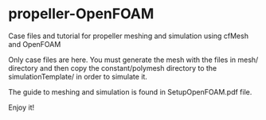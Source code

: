 # propeller-OpenFOAM
Case files and tutorial for propeller meshing and simulation using cfMesh and OpenFOAM

Only case files are here. You must generate the mesh with the files in mesh/ directory and then copy the constant/polymesh directory to the simulationTemplate/ in order to simulate it. 

The guide to meshing and simulation is found in SetupOpenFOAM.pdf file. 

Enjoy it!
